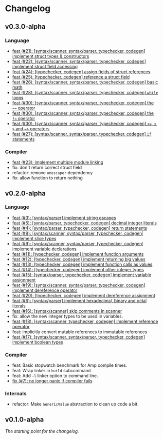 # Changelog

## v0.3.0-alpha

### Language
- [feat (#21): [syntax/scanner, syntax/parser, typechecker, codegen] implement struct types & constructors](https://github.com/amp-lang/amp/issues/21)
- [feat (#22): [syntax/scanner, syntax/parser, typechecker, codegen] implement struct field accessing](https://github.com/amp-lang/amp/issues/22)
- [feat (#24): [typechecker, codegen] assign fields of struct references](https://github.com/amp-lang/amp/issues/24)
- [feat (#25): [typechecker, codegen] reference a struct field](https://github.com/amp-lang/amp/issues/25)
- [feat (#26): [syntax/scanner, syntax/parser, typechecker, codegen] basic math](https://github.com/amp-lang/amp/issues/26)
- [feat (#28): [syntax/scanner, syntax/parser, typechecker, codegen] `while` loops](https://github.com/amp-lang/amp/issues/28)
- [feat (#30): [syntax/scanner, syntax/parser, typechecker, codegen] the `==` operator](https://github.com/amp-lang/amp/issues/30)
- [feat (#30): [syntax/scanner, syntax/parser, typechecker, codegen] the `!=` operator](https://github.com/amp-lang/amp/issues/30)
- [feat (#30): [syntax/scanner, syntax/parser, typechecker, codegen] `<=`, `<`, `>` and `=>` operators](https://github.com/amp-lang/amp/issues/30)
- [feat (#27): [syntax/scanner, syntax/parser, typechecker, codegen] `if` statements](https://github.com/amp-lang/amp/issues/27)

### Compiler
- [feat (#23): implement multiple module linking](https://github.com/amp-lang/amp/issues/23)
- fix: don't return correct struct field
- refactor: remove `unescaper` dependency
- fix: allow function to return nothing

## v0.2.0-alpha

### Language
- [feat (#3): [syntax/parser] implement string escapes](https://github.com/amp-lang/amp/issues/3)
- [feat (#5): [syntax/parser, typechecker, codegen] decimal integer literals](https://github.com/amp-lang/amp/issues/5)
- [feat (#4): [syntax/parser, typechecker, codegen] return statements](https://github.com/amp-lang/amp/issues/4)
- [feat (#8): [syntax/scanner, syntax/parser, typechecker, codegen] implement slice types](https://github.com/amp-lang/amp/issues/8)
- [feat (#9): [syntax/scanner, syntax/parser, typechecker, codegen] implement variable declarations](https://github.com/amp-lang/amp/issues/9)
- [feat (#11): [typechecker, codegen] implement function arguments](https://github.com/amp-lang/amp/issues/11)
- [feat (#12): [typechecker, codegen] implement returning big values](https://github.com/amp-lang/amp/issues/12)
- [feat (#13): [typechecker, codegen] implement function calls as values](https://github.com/amp-lang/amp/issues/13)
- [feat (#14): [typechecker, codegen] implement other integer types](https://github.com/amp-lang/amp/issues/14)
- [feat (#15): [syntax/parser, typechecker, codegen] implement variable assignment](https://github.com/amp-lang/amp/issues/15)
- [feat (#19): [syntax/scanner, syntax/parser, typechecker, codegen] implement dereference operator](https://github.com/amp-lang/amp/issues/19)
- [feat (#20): [typechecker, codegen] implement dereference assignment](https://github.com/amp-lang/amp/issues/20)
- [feat (#6): [syntax/parser] implement hexadecimal, binary and octal literals](https://github.com/amp-lang/amp/issues/6)
- [feat (#16): [syntax/scanner] skip comments in scanner](https://github.com/amp-lang/amp/issues/16)
- fix: allow the new integer types to be used in variables.
- [feat (#18): [syntax/scanner, typechecker, codegen] implement reference operator](https://github.com/amp-lang/amp/issues/18)
- feat: implicitly convert mutable references to immutable references
- [feat (#17): [syntax/scanner, syntax/parser, typechecker, codegen] implement boolean types](https://github.com/amp-lang/amp/issues/17)

### Compiler
- feat: Basic stopwatch benchmark for Amp compile times.
- feat: Wrap linker in `build` subcommand
- feat: Add `-l` linker option to command line.
- [fix (#7): no longer panic if compiler fails](https://github.com/amp-lang/amp/issues/7)

### Internals
- refactor: Make `GenericValue` abstraction to clean up code a bit.

## v0.1.0-alpha
*The starting point for the changelog.*
